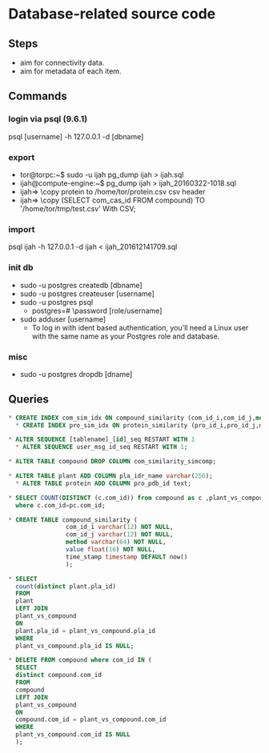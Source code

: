 # Database-related source code

## Steps
* aim for connectivity data.
* aim for metadata of each item.

## Commands

### login via psql (9.6.1)
psql [username] -h 127.0.0.1 -d [dbname]

### export
* tor@torpc:~$ sudo -u ijah pg_dump ijah > ijah.sql
* ijah@compute-engine:~$ pg_dump ijah > ijah_20160322-1018.sql
* ijah=> \copy protein to /home/tor/protein.csv csv header
* ijah=> \copy (SELECT com_cas_id FROM compound) TO '/home/tor/tmp/test.csv' With CSV;

### import
psql ijah  -h 127.0.0.1 -d ijah < ijah_201612141709.sql

### init db
* sudo -u postgres createdb [dbname]
* sudo -u postgres createuser [username]
* sudo -u postgres psql
  * postgres=# \password [role/username]
* sudo adduser [username]
  * To log in with ident based authentication,
  you'll need a Linux user with the same name as your Postgres role and database.

### misc
* sudo -u postgres dropdb [dname]

## Queries
```sql
* CREATE INDEX com_sim_idx ON compound_similarity (com_id_i,com_id_j,method);
  * CREATE INDEX pro_sim_idx ON protein_similarity (pro_id_i,pro_id_j,method);

* ALTER SEQUENCE [tablename]_[id]_seq RESTART WITH 1
  * ALTER SEQUENCE user_msg_id_seq RESTART WITH 1;

* ALTER TABLE compound DROP COLUMN com_similarity_simcomp;

* ALTER TABLE plant ADD COLUMN pla_idr_name varchar(256);
  * ALTER TABLE protein ADD COLUMN pro_pdb_id text;

* SELECT COUNT(DISTINCT (c.com_id)) from compound as c ,plant_vs_compound as pc
  where c.com_id=pc.com_id;

* CREATE TABLE compound_similarity (
                com_id_i varchar(12) NOT NULL,
                com_id_j varchar(12) NOT NULL,
                method varchar(64) NOT NULL,
                value float(16) NOT NULL,
                time_stamp timestamp DEFAULT now()
                );

* SELECT
  count(distinct plant.pla_id)
  FROM
  plant
  LEFT JOIN
  plant_vs_compound
  ON
  plant.pla_id = plant_vs_compound.pla_id
  WHERE
  plant_vs_compound.pla_id IS NULL;

* DELETE FROM compound where com_id IN (
  SELECT
  distinct compound.com_id
  FROM
  compound
  LEFT JOIN
  plant_vs_compound
  ON
  compound.com_id = plant_vs_compound.com_id
  WHERE
  plant_vs_compound.com_id IS NULL
  );
```
